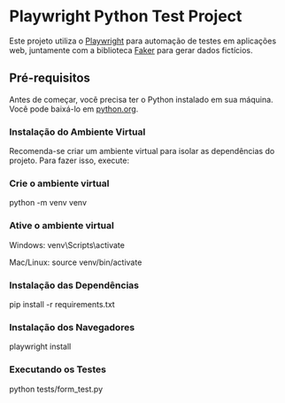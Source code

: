 # Playwright Python Test Project

Este projeto utiliza o [Playwright](https://playwright.dev/) para automação de testes em aplicações web, juntamente com a biblioteca [Faker](https://faker.readthedocs.io/en/master/) para gerar dados fictícios.

## Pré-requisitos

Antes de começar, você precisa ter o Python instalado em sua máquina. Você pode baixá-lo em [python.org](https://www.python.org/downloads/).

### Instalação do Ambiente Virtual

Recomenda-se criar um ambiente virtual para isolar as dependências do projeto. Para fazer isso, execute:

### Crie o ambiente virtual
python -m venv venv

### Ative o ambiente virtual
Windows:
venv\Scripts\activate

Mac/Linux:
source venv/bin/activate

### Instalação das Dependências
pip install -r requirements.txt

### Instalação dos Navegadores
playwright install

### Executando os Testes
python tests/form_test.py
